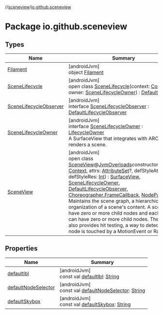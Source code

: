 //[sceneview](../../index.md)/[io.github.sceneview](index.md)

# Package io.github.sceneview

## Types

| Name | Summary |
|---|---|
| [Filament](-filament/index.md) | [androidJvm]<br>object [Filament](-filament/index.md) |
| [SceneLifecycle](-scene-lifecycle/index.md) | [androidJvm]<br>open class [SceneLifecycle](-scene-lifecycle/index.md)(context: [Context](https://developer.android.com/reference/kotlin/android/content/Context.html), owner: [SceneLifecycleOwner](-scene-lifecycle-owner/index.md)) : [DefaultLifecycle](../io.github.sceneview.utils/-default-lifecycle/index.md) |
| [SceneLifecycleObserver](-scene-lifecycle-observer/index.md) | [androidJvm]<br>interface [SceneLifecycleObserver](-scene-lifecycle-observer/index.md) : [DefaultLifecycleObserver](https://developer.android.com/reference/kotlin/androidx/lifecycle/DefaultLifecycleObserver.html) |
| [SceneLifecycleOwner](-scene-lifecycle-owner/index.md) | [androidJvm]<br>interface [SceneLifecycleOwner](-scene-lifecycle-owner/index.md) : [LifecycleOwner](https://developer.android.com/reference/kotlin/androidx/lifecycle/LifecycleOwner.html)<br>A SurfaceView that integrates with ARCore and renders a scene. |
| [SceneView](-scene-view/index.md) | [androidJvm]<br>open class [SceneView](-scene-view/index.md)@[JvmOverloads](https://kotlinlang.org/api/latest/jvm/stdlib/kotlin.jvm/-jvm-overloads/index.html)constructor(context: [Context](https://developer.android.com/reference/kotlin/android/content/Context.html), attrs: [AttributeSet](https://developer.android.com/reference/kotlin/android/util/AttributeSet.html)?, defStyleAttr: [Int](https://kotlinlang.org/api/latest/jvm/stdlib/kotlin/-int/index.html), defStyleRes: [Int](https://kotlinlang.org/api/latest/jvm/stdlib/kotlin/-int/index.html)) : [SurfaceView](https://developer.android.com/reference/kotlin/android/view/SurfaceView.html), [SceneLifecycleOwner](-scene-lifecycle-owner/index.md), [DefaultLifecycleObserver](https://developer.android.com/reference/kotlin/androidx/lifecycle/DefaultLifecycleObserver.html), [Choreographer.FrameCallback](https://developer.android.com/reference/kotlin/android/view/Choreographer.FrameCallback.html), [NodeParent](../io.github.sceneview.node/-node-parent/index.md)<br>Maintains the scene graph, a hierarchical organization of a scene's content. A scene can have zero or more child nodes and each node can have zero or more child nodes. The Scene also provides hit testing, a way to detect which node is touched by a MotionEvent or Ray. |

## Properties

| Name | Summary |
|---|---|
| [defaultIbl](default-ibl.md) | [androidJvm]<br>const val [defaultIbl](default-ibl.md): [String](https://kotlinlang.org/api/latest/jvm/stdlib/kotlin/-string/index.html) |
| [defaultNodeSelector](default-node-selector.md) | [androidJvm]<br>const val [defaultNodeSelector](default-node-selector.md): [String](https://kotlinlang.org/api/latest/jvm/stdlib/kotlin/-string/index.html) |
| [defaultSkybox](default-skybox.md) | [androidJvm]<br>const val [defaultSkybox](default-skybox.md): [String](https://kotlinlang.org/api/latest/jvm/stdlib/kotlin/-string/index.html) |
